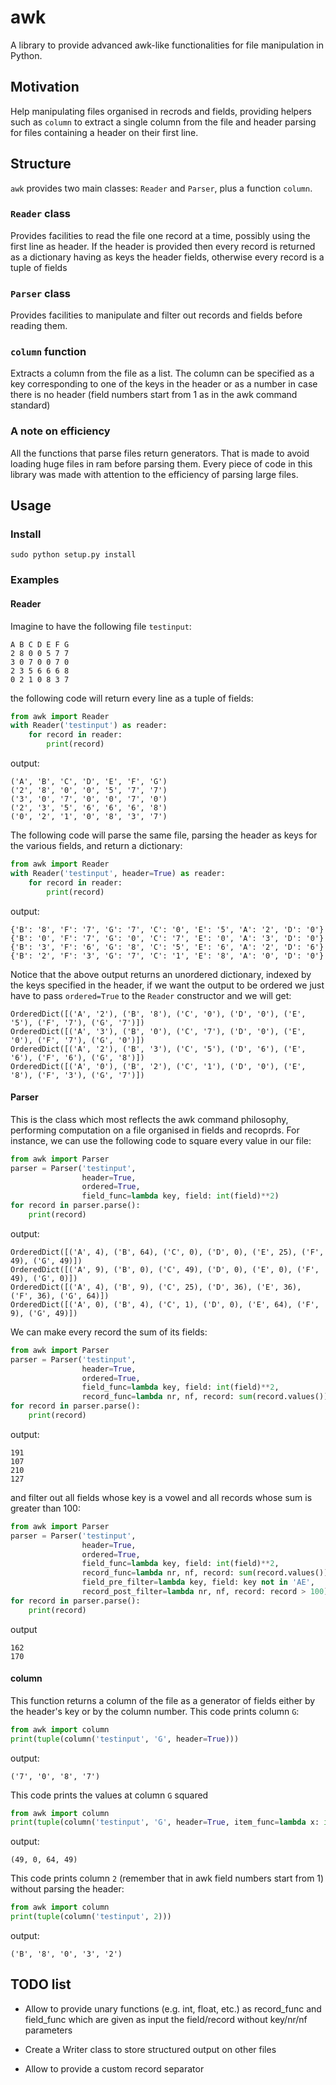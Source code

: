 awk
=====

A library to provide advanced awk-like functionalities for file manipulation in Python.

Motivation
-------------

Help manipulating files organised in recrods and fields, providing helpers such as `column` to extract a single column from the file and header parsing for files containing a header on their first line.


Structure
------------

`awk` provides two main classes: `Reader` and `Parser`, plus a function `column`.

### `Reader` class
Provides facilities to read the file one record at a time, possibly using the first line as header. If the header is provided then every record is returned as a dictionary having as keys the header fields, otherwise every record is a tuple of fields

### `Parser` class
Provides facilities to manipulate and filter out records and fields before reading them.

### `column` function
Extracts a column from the file as a list. The column can be specified as a key corresponding to one of the keys in the header or as a number in case there is no header (field numbers start from 1 as in the awk command standard)

### A note on efficiency
All the functions that parse files return generators. That is made to avoid loading huge files in ram before parsing them. Every piece of code in this library was made with attention to the efficiency of parsing large files.


Usage
--------

### Install

    sudo python setup.py install

### Examples

#### Reader
Imagine to have the following file `testinput`:

	A B C D E F G
	2 8 0 0 5 7 7
	3 0 7 0 0 7 0
	2 3 5 6 6 6 8
	0 2 1 0 8 3 7

the following code will return every line as a tuple of fields:

```python
from awk import Reader
with Reader('testinput') as reader:
    for record in reader:
        print(record)
```

output:

    ('A', 'B', 'C', 'D', 'E', 'F', 'G')
    ('2', '8', '0', '0', '5', '7', '7')
    ('3', '0', '7', '0', '0', '7', '0')
    ('2', '3', '5', '6', '6', '6', '8')
    ('0', '2', '1', '0', '8', '3', '7')
    
The following code will parse the same file, parsing the header as keys for the various fields, and return a dictionary:

```python
from awk import Reader
with Reader('testinput', header=True) as reader:
    for record in reader:
        print(record)
```

output:

    {'B': '8', 'F': '7', 'G': '7', 'C': '0', 'E': '5', 'A': '2', 'D': '0'}
    {'B': '0', 'F': '7', 'G': '0', 'C': '7', 'E': '0', 'A': '3', 'D': '0'}
    {'B': '3', 'F': '6', 'G': '8', 'C': '5', 'E': '6', 'A': '2', 'D': '6'}
    {'B': '2', 'F': '3', 'G': '7', 'C': '1', 'E': '8', 'A': '0', 'D': '0'}

Notice that the above output returns an unordered dictionary, indexed by the keys specified in the header, if we want the output to be ordered we just have to pass `ordered=True` to the `Reader` constructor and we will get:

    OrderedDict([('A', '2'), ('B', '8'), ('C', '0'), ('D', '0'), ('E', '5'), ('F', '7'), ('G', '7')])
    OrderedDict([('A', '3'), ('B', '0'), ('C', '7'), ('D', '0'), ('E', '0'), ('F', '7'), ('G', '0')])
    OrderedDict([('A', '2'), ('B', '3'), ('C', '5'), ('D', '6'), ('E', '6'), ('F', '6'), ('G', '8')])
    OrderedDict([('A', '0'), ('B', '2'), ('C', '1'), ('D', '0'), ('E', '8'), ('F', '3'), ('G', '7')])


#### Parser
This is the class which most reflects the awk command philosophy, performing computation on a file organised in fields and recoprds.
For instance, we can use the following code to square every value in our file:

```python
from awk import Parser
parser = Parser('testinput',
                header=True,
                ordered=True,
                field_func=lambda key, field: int(field)**2)
for record in parser.parse():
    print(record)
```

output:

    OrderedDict([('A', 4), ('B', 64), ('C', 0), ('D', 0), ('E', 25), ('F', 49), ('G', 49)])
    OrderedDict([('A', 9), ('B', 0), ('C', 49), ('D', 0), ('E', 0), ('F', 49), ('G', 0)])
    OrderedDict([('A', 4), ('B', 9), ('C', 25), ('D', 36), ('E', 36), ('F', 36), ('G', 64)])
    OrderedDict([('A', 0), ('B', 4), ('C', 1), ('D', 0), ('E', 64), ('F', 9), ('G', 49)])

We can make every record the sum of its fields:

```python
from awk import Parser
parser = Parser('testinput',
                header=True,
                ordered=True,
                field_func=lambda key, field: int(field)**2,
                record_func=lambda nr, nf, record: sum(record.values()))
for record in parser.parse():
    print(record)
```

output:

    191
    107
    210
    127

and filter out all fields whose key is a vowel and all records whose sum is greater than 100:

```python
from awk import Parser
parser = Parser('testinput',
                header=True,
                ordered=True,
                field_func=lambda key, field: int(field)**2,
                record_func=lambda nr, nf, record: sum(record.values()),
                field_pre_filter=lambda key, field: key not in 'AE',
                record_post_filter=lambda nr, nf, record: record > 100)
for record in parser.parse():
    print(record)
```

output

    162
    170

#### column
This function returns a column of the file as a generator of fields either by the header's key or by the column number.
This code prints column `G`:

```python
from awk import column
print(tuple(column('testinput', 'G', header=True)))
```

output:

    ('7', '0', '8', '7')

This code prints the values at column `G` squared

```python
from awk import column
print(tuple(column('testinput', 'G', header=True, item_func=lambda x: int(x)**2)))
```

output:

    (49, 0, 64, 49)

This code prints column `2` (remember that in awk field numbers start from 1) without parsing the header:

```python
from awk import column
print(tuple(column('testinput', 2)))
```

output:

    ('B', '8', '0', '3', '2')


TODO list
--------------

* Allow to provide unary functions (e.g. int, float, etc.) as record_func and field_func which are given as input the field/record without key/nr/nf parameters

* Create a Writer class to store structured output on other files

* Allow to provide a custom record separator
